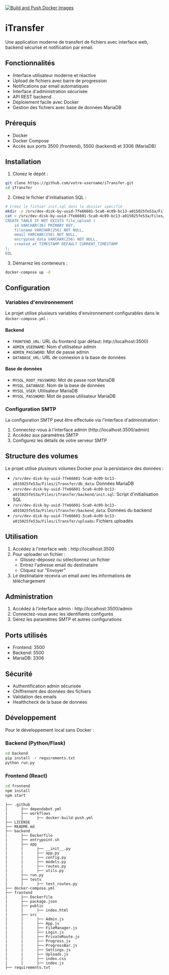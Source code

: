 [![Build and Push Docker Images](https://github.com/tiritibambix/iTransfer/actions/workflows/docker-build-push.yml/badge.svg)](https://github.com/tiritibambix/iTransfer_1minAI/actions/workflows/docker-build-push.yml)

# iTransfer

Une application moderne de transfert de fichiers avec interface web, backend sécurisé et notification par email.

## Fonctionnalités

- Interface utilisateur moderne et réactive
- Upload de fichiers avec barre de progression
- Notifications par email automatiques
- Interface d'administration sécurisée
- API REST backend
- Déploiement facile avec Docker
- Gestion des fichiers avec base de données MariaDB

## Prérequis

- Docker
- Docker Compose
- Accès aux ports 3500 (frontend), 5500 (backend) et 3306 (MariaDB)

## Installation

1. Clonez le dépôt :
```bash
git clone https://github.com/votre-username/iTransfer.git
cd iTransfer
```

2. Créez le fichier d'initialisation SQL :
```bash
# Créez le fichier init.sql dans le dossier spécifié
mkdir -p /srv/dev-disk-by-uuid-7fe66601-5ca0-4c09-bc13-a015025fe53a/Files/iTransfer/backend/
cat > /srv/dev-disk-by-uuid-7fe66601-5ca0-4c09-bc13-a015025fe53a/Files/iTransfer/backend/init.sql << EOL
CREATE TABLE IF NOT EXISTS file_upload (
    id VARCHAR(36) PRIMARY KEY,
    filename VARCHAR(256) NOT NULL,
    email VARCHAR(256) NOT NULL,
    encrypted_data VARCHAR(256) NOT NULL,
    created_at TIMESTAMP DEFAULT CURRENT_TIMESTAMP
);
EOL
```

3. Démarrez les conteneurs :
```bash
docker-compose up -d
```

## Configuration

### Variables d'environnement

Le projet utilise plusieurs variables d'environnement configurables dans le `docker-compose.yml` :

#### Backend
- `FRONTEND_URL`: URL du frontend (par défaut: http://localhost:3500)
- `ADMIN_USERNAME`: Nom d'utilisateur admin
- `ADMIN_PASSWORD`: Mot de passe admin
- `DATABASE_URL`: URL de connexion à la base de données

#### Base de données
- `MYSQL_ROOT_PASSWORD`: Mot de passe root MariaDB
- `MYSQL_DATABASE`: Nom de la base de données
- `MYSQL_USER`: Utilisateur MariaDB
- `MYSQL_PASSWORD`: Mot de passe utilisateur MariaDB

### Configuration SMTP

La configuration SMTP peut être effectuée via l'interface d'administration :
1. Connectez-vous à l'interface admin (http://localhost:3500/admin)
2. Accédez aux paramètres SMTP
3. Configurez les détails de votre serveur SMTP

## Structure des volumes

Le projet utilise plusieurs volumes Docker pour la persistance des données :

- `/srv/dev-disk-by-uuid-7fe66601-5ca0-4c09-bc13-a015025fe53a/Files/iTransfer/db_data`: Données MariaDB
- `/srv/dev-disk-by-uuid-7fe66601-5ca0-4c09-bc13-a015025fe53a/Files/iTransfer/backend/init.sql`: Script d'initialisation SQL
- `/srv/dev-disk-by-uuid-7fe66601-5ca0-4c09-bc13-a015025fe53a/Files/iTransfer/backend_data`: Données du backend
- `/srv/dev-disk-by-uuid-7fe66601-5ca0-4c09-bc13-a015025fe53a/Files/iTransfer/uploads`: Fichiers uploadés

## Utilisation

1. Accédez à l'interface web : http://localhost:3500
2. Pour uploader un fichier :
   - Glissez-déposez ou sélectionnez un fichier
   - Entrez l'adresse email du destinataire
   - Cliquez sur "Envoyer"
3. Le destinataire recevra un email avec les informations de téléchargement

## Administration

1. Accédez à l'interface admin : http://localhost:3500/admin
2. Connectez-vous avec les identifiants configurés
3. Gérez les paramètres SMTP et autres configurations

## Ports utilisés

- Frontend: 3500
- Backend: 5500
- MariaDB: 3306

## Sécurité

- Authentification admin sécurisée
- Chiffrement des données des fichiers
- Validation des emails
- Healthcheck de la base de données

## Développement

Pour le développement local sans Docker :

### Backend (Python/Flask)
```bash
cd backend
pip install -r requirements.txt
python run.py
```

### Frontend (React)
```bash
cd frontend
npm install
npm start
```
```
├── .github
|      ├── dependabot.yml
|      ├── workflows
|      |      ├── docker-build-push.yml
├── LICENSE
├── README.md
├── backend
|      ├── Dockerfile
|      ├── entrypoint.sh
|      ├── app
|      |      ├── __init__.py
|      |      ├── app.py
|      |      ├── config.py
|      |      ├── models.py
|      |      ├── routes.py
|      |      ├── utils.py
|      ├── run.py
|      ├── tests
|      |      ├── test_routes.py
├── docker-compose.yml
├── frontend
|      ├── Dockerfile
|      ├── package.json
|      ├── public
|      |      ├── index.html
|      ├── src
|      |      ├── Admin.js
|      |      ├── App.js
|      |      ├── FileManager.js
|      |      ├── Login.js
|      |      ├── PrivateRoute.js
|      |      ├── Progress.js
|      |      ├── ProgressBar.js
|      |      ├── Settings.js
|      |      ├── Uploads.js
|      |      ├── index.css
|      |      ├── index.js
├── requirements.txt
```